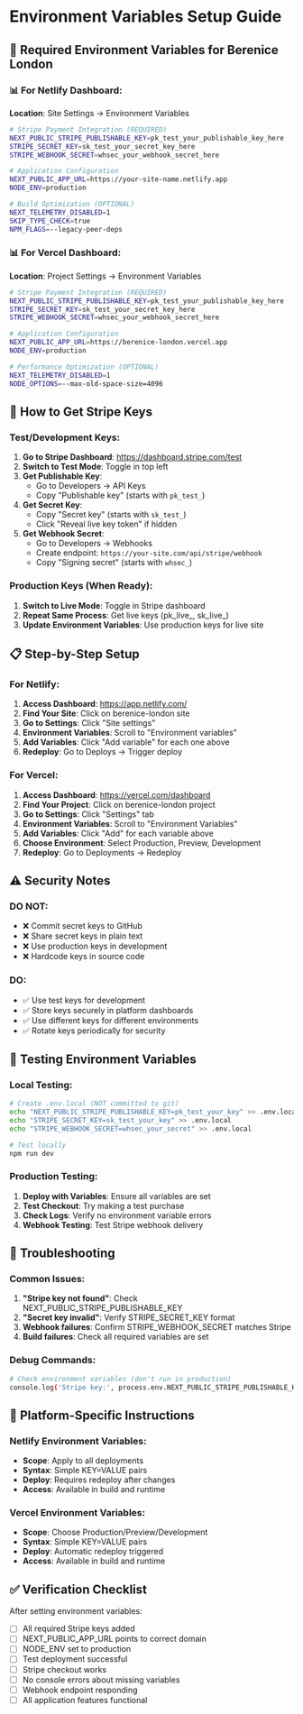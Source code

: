 # Environment Variables Setup Guide

## 🔐 Required Environment Variables for Berenice London

### 📊 For Netlify Dashboard:
**Location**: Site Settings → Environment Variables

```bash
# Stripe Payment Integration (REQUIRED)
NEXT_PUBLIC_STRIPE_PUBLISHABLE_KEY=pk_test_your_publishable_key_here
STRIPE_SECRET_KEY=sk_test_your_secret_key_here
STRIPE_WEBHOOK_SECRET=whsec_your_webhook_secret_here

# Application Configuration
NEXT_PUBLIC_APP_URL=https://your-site-name.netlify.app
NODE_ENV=production

# Build Optimization (OPTIONAL)
NEXT_TELEMETRY_DISABLED=1
SKIP_TYPE_CHECK=true
NPM_FLAGS=--legacy-peer-deps
```

### 📊 For Vercel Dashboard:
**Location**: Project Settings → Environment Variables

```bash
# Stripe Payment Integration (REQUIRED)
NEXT_PUBLIC_STRIPE_PUBLISHABLE_KEY=pk_test_your_publishable_key_here
STRIPE_SECRET_KEY=sk_test_your_secret_key_here
STRIPE_WEBHOOK_SECRET=whsec_your_webhook_secret_here

# Application Configuration
NEXT_PUBLIC_APP_URL=https://berenice-london.vercel.app
NODE_ENV=production

# Performance Optimization (OPTIONAL)
NEXT_TELEMETRY_DISABLED=1
NODE_OPTIONS=--max-old-space-size=4096
```

## 🎯 How to Get Stripe Keys

### Test/Development Keys:
1. **Go to Stripe Dashboard**: https://dashboard.stripe.com/test
2. **Switch to Test Mode**: Toggle in top left
3. **Get Publishable Key**:
   - Go to Developers → API Keys
   - Copy "Publishable key" (starts with `pk_test_`)
4. **Get Secret Key**:
   - Copy "Secret key" (starts with `sk_test_`)
   - Click "Reveal live key token" if hidden
5. **Get Webhook Secret**:
   - Go to Developers → Webhooks
   - Create endpoint: `https://your-site.com/api/stripe/webhook`
   - Copy "Signing secret" (starts with `whsec_`)

### Production Keys (When Ready):
1. **Switch to Live Mode**: Toggle in Stripe dashboard
2. **Repeat Same Process**: Get live keys (pk_live_, sk_live_)
3. **Update Environment Variables**: Use production keys for live site

## 📋 Step-by-Step Setup

### For Netlify:
1. **Access Dashboard**: https://app.netlify.com/
2. **Find Your Site**: Click on berenice-london site
3. **Go to Settings**: Click "Site settings"
4. **Environment Variables**: Scroll to "Environment variables"
5. **Add Variables**: Click "Add variable" for each one above
6. **Redeploy**: Go to Deploys → Trigger deploy

### For Vercel:
1. **Access Dashboard**: https://vercel.com/dashboard
2. **Find Your Project**: Click on berenice-london project
3. **Go to Settings**: Click "Settings" tab
4. **Environment Variables**: Scroll to "Environment Variables"
5. **Add Variables**: Click "Add" for each variable above
6. **Choose Environment**: Select Production, Preview, Development
7. **Redeploy**: Go to Deployments → Redeploy

## ⚠️ Security Notes

### DO NOT:
- ❌ Commit secret keys to GitHub
- ❌ Share secret keys in plain text
- ❌ Use production keys in development
- ❌ Hardcode keys in source code

### DO:
- ✅ Use test keys for development
- ✅ Store keys securely in platform dashboards
- ✅ Use different keys for different environments
- ✅ Rotate keys periodically for security

## 🧪 Testing Environment Variables

### Local Testing:
```bash
# Create .env.local (NOT committed to git)
echo "NEXT_PUBLIC_STRIPE_PUBLISHABLE_KEY=pk_test_your_key" >> .env.local
echo "STRIPE_SECRET_KEY=sk_test_your_key" >> .env.local
echo "STRIPE_WEBHOOK_SECRET=whsec_your_secret" >> .env.local

# Test locally
npm run dev
```

### Production Testing:
1. **Deploy with Variables**: Ensure all variables are set
2. **Test Checkout**: Try making a test purchase
3. **Check Logs**: Verify no environment variable errors
4. **Webhook Testing**: Test Stripe webhook delivery

## 🔧 Troubleshooting

### Common Issues:
1. **"Stripe key not found"**: Check NEXT_PUBLIC_STRIPE_PUBLISHABLE_KEY
2. **"Secret key invalid"**: Verify STRIPE_SECRET_KEY format
3. **Webhook failures**: Confirm STRIPE_WEBHOOK_SECRET matches Stripe
4. **Build failures**: Check all required variables are set

### Debug Commands:
```bash
# Check environment variables (don't run in production)
console.log('Stripe key:', process.env.NEXT_PUBLIC_STRIPE_PUBLISHABLE_KEY?.slice(0, 12) + '...')
```

## 📱 Platform-Specific Instructions

### Netlify Environment Variables:
- **Scope**: Apply to all deployments
- **Syntax**: Simple KEY=VALUE pairs
- **Deploy**: Requires redeploy after changes
- **Access**: Available in build and runtime

### Vercel Environment Variables:
- **Scope**: Choose Production/Preview/Development
- **Syntax**: Simple KEY=VALUE pairs
- **Deploy**: Automatic redeploy triggered
- **Access**: Available in build and runtime

## ✅ Verification Checklist

After setting environment variables:
- [ ] All required Stripe keys added
- [ ] NEXT_PUBLIC_APP_URL points to correct domain
- [ ] NODE_ENV set to production
- [ ] Test deployment successful
- [ ] Stripe checkout works
- [ ] No console errors about missing variables
- [ ] Webhook endpoint responding
- [ ] All application features functional
